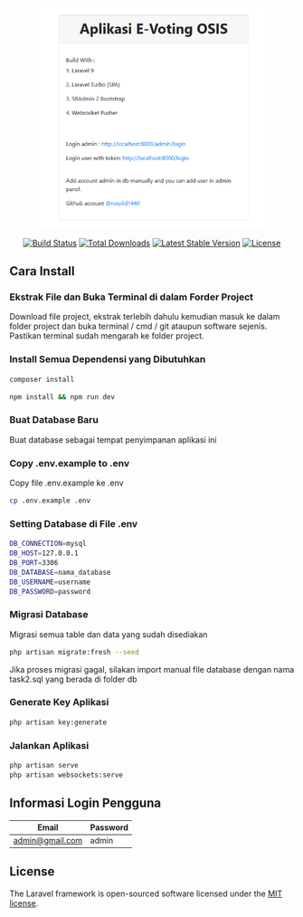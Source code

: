 <p align="center"><a href="https://github.com/rosyiid1440" target="_blank"><img src="https://github.com/99sercell/siosis/blob/master/public/img/Screenshot_3.png" width="400"></a></p>

<p align="center">
<a href="https://travis-ci.org/laravel/framework"><img src="https://travis-ci.org/laravel/framework.svg" alt="Build Status"></a>
<a href="https://packagist.org/packages/laravel/framework"><img src="https://img.shields.io/packagist/dt/laravel/framework" alt="Total Downloads"></a>
<a href="https://packagist.org/packages/laravel/framework"><img src="https://img.shields.io/packagist/v/laravel/framework" alt="Latest Stable Version"></a>
<a href="https://packagist.org/packages/laravel/framework"><img src="https://img.shields.io/packagist/l/laravel/framework" alt="License"></a>
</p>

## Cara Install

### Ekstrak File dan Buka Terminal di dalam Forder Project

Download file project, ekstrak terlebih dahulu kemudian masuk ke dalam folder project dan buka terminal / cmd / git ataupun software sejenis. Pastikan terminal sudah mengarah ke folder project.

### Install Semua Dependensi yang Dibutuhkan

```bash
composer install
```

```bash
npm install && npm run dev
```

### Buat Database Baru

Buat database sebagai tempat penyimpanan aplikasi ini

### Copy .env.example to .env

Copy file .env.example ke .env

```bash
cp .env.example .env
```

### Setting Database di File .env

```bash
DB_CONNECTION=mysql
DB_HOST=127.0.0.1
DB_PORT=3306
DB_DATABASE=nama_database
DB_USERNAME=username
DB_PASSWORD=password
```

### Migrasi Database

Migrasi semua table dan data yang sudah disediakan

```bash
php artisan migrate:fresh --seed
```

Jika proses migrasi gagal, silakan import manual file database dengan nama task2.sql yang berada di folder db

### Generate Key Aplikasi

```bash
php artisan key:generate
```

### Jalankan Aplikasi

```bash
php artisan serve
php artisan websockets:serve
```

## Informasi Login Pengguna

| Email             | Password |
| ----------------- | -------- |
| admin@gmail.com | admin    |

## License

The Laravel framework is open-sourced software licensed under the [MIT license](https://opensource.org/licenses/MIT).
